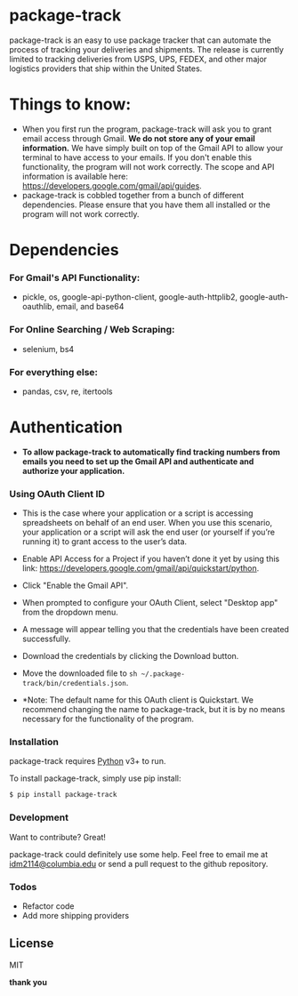 # package-track

package-track is an easy to use package tracker that can automate the process of tracking your deliveries and shipments. The release is currently limited to tracking deliveries from USPS, UPS, FEDEX, and other major logistics providers that ship within the United States. 

# Things to know:

  - When you first run the program, package-track will ask you to grant email access through Gmail. **We do not store any of your email information.** We have simply built on top of the Gmail API to allow your terminal to have access to your emails. If you don't enable this functionality, the program will not work correctly. The scope and API information is available here: https://developers.google.com/gmail/api/guides.
  - package-track is cobbled together from a bunch of different dependencies. Please ensure that you have them all installed or the program will not work correctly.

# Dependencies

### For Gmail's API Functionality: 
- pickle, os, google-api-python-client, google-auth-httplib2, google-auth-oauthlib, email, and base64  

### For Online Searching / Web Scraping: 
- selenium, bs4   

### For everything else: 
- pandas, csv, re, itertools 

# Authentication

- **To allow package-track to automatically find tracking numbers from emails you need to set up the Gmail API and authenticate and authorize your application.**

### Using OAuth Client ID

- This is the case where your application or a script is accessing spreadsheets on behalf of an end user. When you use this scenario, your application or a script will ask the end user (or yourself if you’re running it) to grant access to the user’s data.

- Enable API Access for a Project if you haven’t done it yet by using this link: https://developers.google.com/gmail/api/quickstart/python.
- Click "Enable the Gmail API".
- When prompted to configure your OAuth Client, select "Desktop app" from the dropdown menu.
- A message will appear telling you that the credentials have been created successfully.
- Download the credentials by clicking the Download button.
- Move the downloaded file to ```sh ~/.package-track/bin/credentials.json```.
- *Note: The default name for this OAuth client is Quickstart. We recommend changing the name to package-track, but it is by no means necessary for the functionality of the program.

### Installation

package-track requires [Python](https://www.python.org) v3+ to run.

To install package-track, simply use pip install: 
```sh
$ pip install package-track
```

### Development

Want to contribute? Great!

package-track could definitely use some help. Feel free to email me at idm2114@columbia.edu or send a pull request to the github repository. 


### Todos

 - Refactor code
 - Add more shipping providers

License
----

MIT


**thank you**

